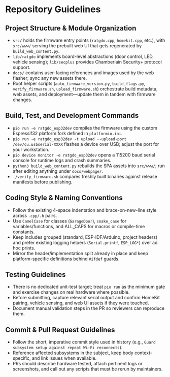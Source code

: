 # Repository Guidelines

## Project Structure & Module Organization
- `src/` holds the firmware entry points (`ratgdo.cpp`, `homekit.cpp`, etc.), with `src/www/` serving the prebuilt web UI that gets regenerated by `build_web_content.py`.
- `lib/ratgdo` implements board-level abstractions (door control, LED, vehicle sensing); `lib/secplus` provides Chamberlain Security+ protocol support.
- `docs/` contains user-facing references and images used by the web flasher; sync any new assets there.
- Root helper scripts (`auto_firmware_version.py`, `build_flags.py`, `verify_firmware.sh`, `upload_firmware.sh`) orchestrate build metadata, web assets, and deployment—update them in tandem with firmware changes.

## Build, Test, and Development Commands
- `pio run -e ratgdo_esp32dev` compiles the firmware using the custom Espressif32 platform fork defined in `platformio.ini`.
- `pio run -e ratgdo_esp32dev -t upload --upload-port /dev/cu.usbserial-XXXX` flashes a device over USB; adjust the port for your workstation.
- `pio device monitor -e ratgdo_esp32dev` opens a 115200 baud serial console for runtime logs and crash summaries.
- `python3 build_web_content.py` rebuilds the SPA assets into `src/www/`; run after editing anything under `docs/webpage/`.
- `./verify_firmware.sh` compares freshly built binaries against release manifests before publishing.

## Coding Style & Naming Conventions
- Follow the existing 4-space indentation and brace-on-new-line style across `.cpp/.h` pairs.
- Use `CamelCase` for classes (`GarageDoor`), `snake_case` for variables/functions, and ALL_CAPS for macros or compile-time constants.
- Keep includes grouped (standard, ESP-IDF/Arduino, project headers) and prefer existing logging helpers (`Serial.printf`, `ESP_LOG*`) over ad hoc prints.
- Mirror the header/implementation split already in place and keep platform-specific definitions behind `#ifdef` guards.

## Testing Guidelines
- There is no dedicated unit-test target; treat `pio run` as the minimum gate and exercise changes on real hardware where possible.
- Before submitting, capture relevant serial output and confirm HomeKit pairing, vehicle sensing, and web UI assets if they were touched.
- Document manual validation steps in the PR so reviewers can reproduce them.

## Commit & Pull Request Guidelines
- Follow the short, imperative commit style used in history (e.g., `Guard subsystem setup against repeat Wi-Fi reconnects`).
- Reference affected subsystems in the subject, keep body context-specific, and link issues when available.
- PRs should describe hardware tested, attach pertinent logs or screenshots, and call out any scripts that must be rerun by maintainers.
